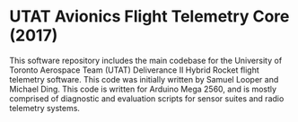 # UTAT Avionics Flight Telemetry Core (2017)

This software repository includes the main codebase for the University of Toronto Aerospace Team (UTAT) 
Deliverance II Hybrid Rocket flight telemetry software. This code was initially written by Samuel Looper 
and Michael Ding. This code is written for Arduino Mega 2560, and is mostly comprised of diagnostic and 
evaluation scripts for sensor suites and radio telemetry systems.
